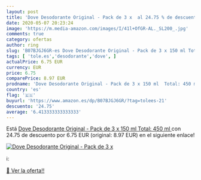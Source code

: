```yaml
---
layout: post
title: 'Dove Desodorante Original - Pack de 3 x  al 24.75 % de descuento'
date: 2020-05-07 20:23:24
image: 'https://m.media-amazon.com/images/I/41l+OfGR-AL._SL200_.jpg'
comments: true
category: ofertas
author: ring
slug: 'B07BJGJ6GR-es Dove Desodorante Original - Pack de 3 x 150 ml Total: 450 ml'
tags: [ 'tole.es','desodorante','dove', ]
actualPrice: 6.75 EUR
currency: EUR
price: 6.75
comparePrice: 8.97 EUR
prodname: 'Dove Desodorante Original - Pack de 3 x 150 ml  Total: 450 ml '
country: 'es'
flag: '🇪🇸'
buyurl: 'https://www.amazon.es/dp/B07BJGJ6GR/?tag=tolees-21'
descuento: '24.75'
average: '6.413333333333333'
---
```


Está [Dove Desodorante Original - Pack de 3 x 150 ml  Total: 450 ml ](https://www.amazon.es/dp/B07BJGJ6GR/?tag=tolees-21) con 24.75 de descuento por 6.75 EUR (original: 8.97 EUR) en el siguiente enlace!

[![Dove Desodorante Original - Pack de 3 x ](https://m.media-amazon.com/images/I/41l+OfGR-AL._SL200_.jpg)](https://www.amazon.es/dp/B07BJGJ6GR/?tag=tolees-21)

ℹ️:


[🛒 Ver la oferta!!](https://www.amazon.es/dp/B07BJGJ6GR/?tag=tolees-21)
